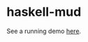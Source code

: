 # haskell-mud

See a running demo [here][mud-demo].

[mud-demo]: https://martinsnyder.net/projects/mud.html
